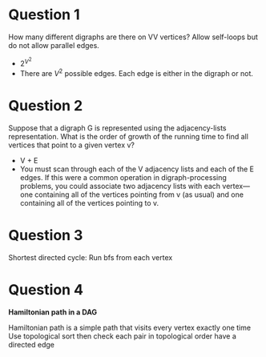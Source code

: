 
# Question 1
How many different digraphs are there on VV vertices? Allow self-loops but do not allow parallel edges.

- $2^{V^2}$ 
- There are $V^2$ possible edges. Each edge is either in the digraph or not.


# Question 2
Suppose that a digraph G is represented using the adjacency-lists representation. What is the order of growth of the running time to find all vertices that point to a given vertex v?

- V + E
- You must scan through each of the V adjacency lists and each of the E edges. If this were a common operation in digraph-processing problems, you could associate two adjacency lists with each vertex—one containing all of the vertices pointing from v (as usual) and one containing all of the vertices pointing to v.


# Question 3
Shortest directed cycle:
Run bfs from each vertex

# Question 4
**Hamiltonian path in a DAG**

Hamiltonian path is a simple path that visits every vertex exactly one time
Use topological sort then check each pair in topological order have a directed edge
